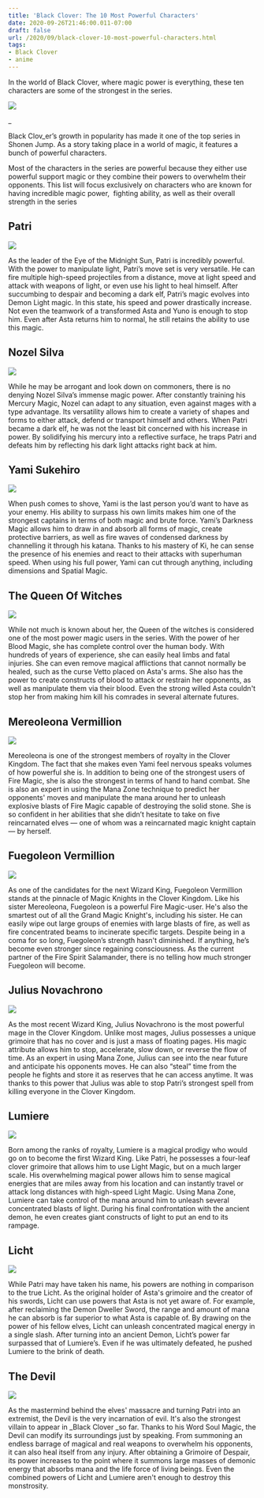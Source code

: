 ```yaml
---
title: 'Black Clover: The 10 Most Powerful Characters'
date: 2020-09-26T21:46:00.011-07:00
draft: false
url: /2020/09/black-clover-10-most-powerful-characters.html
tags: 
- Black Clover
- anime
---
```


In the world of Black Clover, where magic power is everything, these ten characters are some of the strongest in the series.

![](https://1.bp.blogspot.com/-abusKLaUYsc/X3AWevJ85hI/AAAAAAAAAd4/2G5PaSBM0tg3RTSsoWnsvrxpYDHENOmEwCLcBGAsYHQ/s1600-rw/1.jpg)

_

Black Clov_er’s growth in popularity has made it one of the top series in Shonen Jump. As a story taking place in a world of magic, it features a bunch of powerful characters.

Most of the characters in the series are powerful because they either use powerful support magic or they combine their powers to overwhelm their opponents. This list will focus exclusively on characters who are known for having incredible magic power,  fighting ability, as well as their overall strength in the series

Patri
-----

![](https://1.bp.blogspot.com/-DaEVqcaLxrI/X3AWpELqXyI/AAAAAAAAAd8/mtx5Zr9Z-gUcmwzpKNNwcarTmGoZa-_GACLcBGAsYHQ/s1600-rw/2.jpg)

  
  

As the leader of the Eye of the Midnight Sun, Patri is incredibly powerful. With the power to manipulate light, Patri’s move set is very versatile. He can fire multiple high-speed projectiles from a distance, move at light speed and attack with weapons of light, or even use his light to heal himself. After succumbing to despair and becoming a dark elf, Patri’s magic evolves into Demon Light magic. In this state, his speed and power drastically increase. Not even the teamwork of a transformed Asta and Yuno is enough to stop him. Even after Asta returns him to normal, he still retains the ability to use this magic.

Nozel Silva
-----------

![](https://1.bp.blogspot.com/-q23W2KYNpsg/X3AWwyP5juI/AAAAAAAAAeE/V93teb0o6RUUQKauPzfRQw7wP_b52VrNgCLcBGAsYHQ/s1600-rw/3.jpg)

  
  

While he may be arrogant and look down on commoners, there is no denying Nozel Silva’s immense magic power. After constantly training his Mercury Magic, Nozel can adapt to any situation, even against mages with a type advantage. Its versatility allows him to create a variety of shapes and forms to either attack, defend or transport himself and others. When Patri became a dark elf, he was not the least bit concerned with his increase in power. By solidifying his mercury into a reflective surface, he traps Patri and defeats him by reflecting his dark light attacks right back at him.

Yami Sukehiro
-------------

![](https://1.bp.blogspot.com/-3Hbwqz1u9ec/X3AW3BEwzGI/AAAAAAAAAeI/BMfK7OvA5HUqqWrJoy5kZxRn4MVDfA5xwCLcBGAsYHQ/s1600-rw/4.jpg)

  
  

When push comes to shove, Yami is the last person you’d want to have as your enemy. His ability to surpass his own limits makes him one of the strongest captains in terms of both magic and brute force. Yami’s Darkness Magic allows him to draw in and absorb all forms of magic, create protective barriers, as well as fire waves of condensed darkness by channelling it through his katana. Thanks to his mastery of Ki, he can sense the presence of his enemies and react to their attacks with superhuman speed. When using his full power, Yami can cut through anything, including dimensions and Spatial Magic.

The Queen Of Witches
--------------------

![](https://1.bp.blogspot.com/--44DArkLRaY/X3AW8deLndI/AAAAAAAAAeQ/MsqiYfdBPfoiMLO1YbyQqSqDGJ5A0hzPwCLcBGAsYHQ/s1600-rw/5.jpg)

  
  

While not much is known about her, the Queen of the witches is considered one of the most power magic users in the series. With the power of her Blood Magic, she has complete control over the human body. With hundreds of years of experience, she can easily heal limbs and fatal injuries. She can even remove magical afflictions that cannot normally be healed, such as the curse Vetto placed on Asta's arms. She also has the power to create constructs of blood to attack or restrain her opponents, as well as manipulate them via their blood. Even the strong willed Asta couldn't stop her from making him kill his comrades in several alternate futures.

  

Mereoleona Vermillion
---------------------

![](https://1.bp.blogspot.com/-6QSQ6Ort35Q/X3AXBmHZi7I/AAAAAAAAAeU/STW3l0qQMfgo5JUFvKKPqzokH-JLpEfawCLcBGAsYHQ/s1600-rw/6.jpg)

  

Mereoleona is one of the strongest members of royalty in the Clover Kingdom. The fact that she makes even Yami feel nervous speaks volumes of how powerful she is. In addition to being one of the strongest users of Fire Magic, she is also the strongest in terms of hand to hand combat. She is also an expert in using the Mana Zone technique to predict her opponents' moves and manipulate the mana around her to unleash explosive blasts of Fire Magic capable of destroying the solid stone. She is so confident in her abilities that she didn’t hesitate to take on five reincarnated elves — one of whom was a reincarnated magic knight captain — by herself.

  

Fuegoleon Vermillion
--------------------

![](https://1.bp.blogspot.com/-kSDgrRW40XU/X3AXiKY2U2I/AAAAAAAAAfE/Y9Y1DR7R110jl-btSvR5eS1TaO8gWsvaACLcBGAsYHQ/s1600-rw/7.jpg)

As one of the candidates for the next Wizard King, Fuegoleon Vermillion stands at the pinnacle of Magic Knights in the Clover Kingdom. Like his sister Mereoleona, Fuegoleon is a powerful Fire Magic-user. He's also the smartest out of all the Grand Magic Knight's, including his sister. He can easily wipe out large groups of enemies with large blasts of fire, as well as fire concentrated beams to incinerate specific targets. Despite being in a coma for so long, Fuegoleon’s strength hasn't diminished. If anything, he’s become even stronger since regaining consciousness. As the current partner of the Fire Spirit Salamander, there is no telling how much stronger Fuegoleon will become.

Julius Novachrono
-----------------

![](https://1.bp.blogspot.com/-KOogXCGenls/X3AX83NnfxI/AAAAAAAAAfU/iUnHMxLX-coHbicnLeauA1q26PXuBhngACLcBGAsYHQ/s1600-rw/8.jpg)

  
  

  

As the most recent Wizard King, Julius Novachrono is the most powerful mage in the Clover Kingdom. Unlike most mages, Julius possesses a unique grimoire that has no cover and is just a mass of floating pages. His magic attribute allows him to stop, accelerate, slow down, or reverse the flow of time. As an expert in using Mana Zone, Julius can see into the near future and anticipate his opponents moves. He can also “steal” time from the people he fights and store it as reserves that he can access anytime. It was thanks to this power that Julius was able to stop Patri’s strongest spell from killing everyone in the Clover Kingdom.

Lumiere
-------

![](https://1.bp.blogspot.com/-UWlgB9yem60/X3AYCHk9RVI/AAAAAAAAAfY/kSd3L4jn0jcoSNUfRdtq6RjUg4L5P5QSwCLcBGAsYHQ/s1600-rw/9.jpg)

  
  

Born among the ranks of royalty, Lumiere is a magical prodigy who would go on to become the first Wizard King. Like Patri, he possesses a four-leaf clover grimoire that allows him to use Light Magic, but on a much larger scale. His overwhelming magical power allows him to sense magical energies that are miles away from his location and can instantly travel or attack long distances with high-speed Light Magic. Using Mana Zone, Lumiere can take control of the mana around him to unleash several concentrated blasts of light. During his final confrontation with the ancient demon, he even creates giant constructs of light to put an end to its rampage.

Licht
-----

![](https://1.bp.blogspot.com/-a3k-G4qCpjY/X3AYIJD948I/AAAAAAAAAfc/8aFXgx3mi3Mgu5NIiRFSxegNDeKjbpWnwCLcBGAsYHQ/s1600-rw/10.jpg)

  
  

While Patri may have taken his name, his powers are nothing in comparison to the true Licht. As the original holder of Asta's grimoire and the creator of his swords, Licht can use powers that Asta is not yet aware of. For example, after reclaiming the Demon Dweller Sword, the range and amount of mana he can absorb is far superior to what Asta is capable of. By drawing on the power of his fellow elves, Licht can unleash concentrated magical energy in a single slash. After turning into an ancient Demon, Licht’s power far surpassed that of Lumiere’s. Even if he was ultimately defeated, he pushed Lumiere to the brink of death.

The Devil
---------

![](https://1.bp.blogspot.com/-fwI_W00iZ2Y/X3AYNbyw7zI/AAAAAAAAAfk/SowAn0_9g9cXijHm7G_3dpMZZn1s5EkNgCLcBGAsYHQ/s1600-rw/11.jpg)

  
  

As the mastermind behind the elves' massacre and turning Patri into an extremist, the Devil is the very incarnation of evil. It's also the strongest villain to appear in _Black Clover _so far. Thanks to his Word Soul Magic, the Devil can modify its surroundings just by speaking. From summoning an endless barrage of magical and real weapons to overwhelm his opponents, it can also heal itself from any injury. After obtaining a Grimoire of Despair, its power increases to the point where it summons large masses of demonic energy that absorbs mana and the life force of living beings. Even the combined powers of Licht and Lumiere aren't enough to destroy this monstrosity.